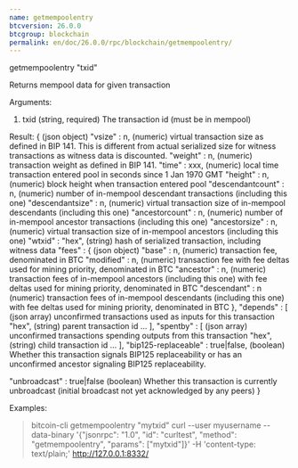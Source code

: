 ```yaml
---
name: getmempoolentry
btcversion: 26.0.0
btcgroup: blockchain
permalink: en/doc/26.0.0/rpc/blockchain/getmempoolentry/
---
```


getmempoolentry "txid"

Returns mempool data for given transaction

Arguments:
1. txid    (string, required) The transaction id (must be in mempool)

Result:
{                                       (json object)
  "vsize" : n,                          (numeric) virtual transaction size as defined in BIP 141. This is different from actual serialized size for witness transactions as witness data is discounted.
  "weight" : n,                         (numeric) transaction weight as defined in BIP 141.
  "time" : xxx,                         (numeric) local time transaction entered pool in seconds since 1 Jan 1970 GMT
  "height" : n,                         (numeric) block height when transaction entered pool
  "descendantcount" : n,                (numeric) number of in-mempool descendant transactions (including this one)
  "descendantsize" : n,                 (numeric) virtual transaction size of in-mempool descendants (including this one)
  "ancestorcount" : n,                  (numeric) number of in-mempool ancestor transactions (including this one)
  "ancestorsize" : n,                   (numeric) virtual transaction size of in-mempool ancestors (including this one)
  "wtxid" : "hex",                      (string) hash of serialized transaction, including witness data
  "fees" : {                            (json object)
    "base" : n,                         (numeric) transaction fee, denominated in BTC
    "modified" : n,                     (numeric) transaction fee with fee deltas used for mining priority, denominated in BTC
    "ancestor" : n,                     (numeric) transaction fees of in-mempool ancestors (including this one) with fee deltas used for mining priority, denominated in BTC
    "descendant" : n                    (numeric) transaction fees of in-mempool descendants (including this one) with fee deltas used for mining priority, denominated in BTC
  },
  "depends" : [                         (json array) unconfirmed transactions used as inputs for this transaction
    "hex",                              (string) parent transaction id
    ...
  ],
  "spentby" : [                         (json array) unconfirmed transactions spending outputs from this transaction
    "hex",                              (string) child transaction id
    ...
  ],
  "bip125-replaceable" : true|false,    (boolean) Whether this transaction signals BIP125 replaceability or has an unconfirmed ancestor signaling BIP125 replaceability.
                                        
  "unbroadcast" : true|false            (boolean) Whether this transaction is currently unbroadcast (initial broadcast not yet acknowledged by any peers)
}

Examples:
> bitcoin-cli getmempoolentry "mytxid"
> curl --user myusername --data-binary '{"jsonrpc": "1.0", "id": "curltest", "method": "getmempoolentry", "params": ["mytxid"]}' -H 'content-type: text/plain;' http://127.0.0.1:8332/


